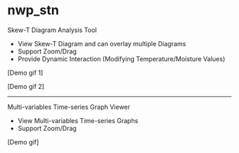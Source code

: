 # nwp_stn
Skew-T Diagram Analysis Tool 
- View Skew-T Diagram and can overlay multiple Diagrams
- Support Zoom/Drag
- Provide Dynamic Interaction (Modifying Temperature/Moisture Values)

[Demo gif 1]

[Demo gif 2]


---------------------------------------------
Multi-variables Time-series Graph Viewer
- View Multi-variables Time-series Graphs
- Support Zoom/Drag

[Demo gif]
